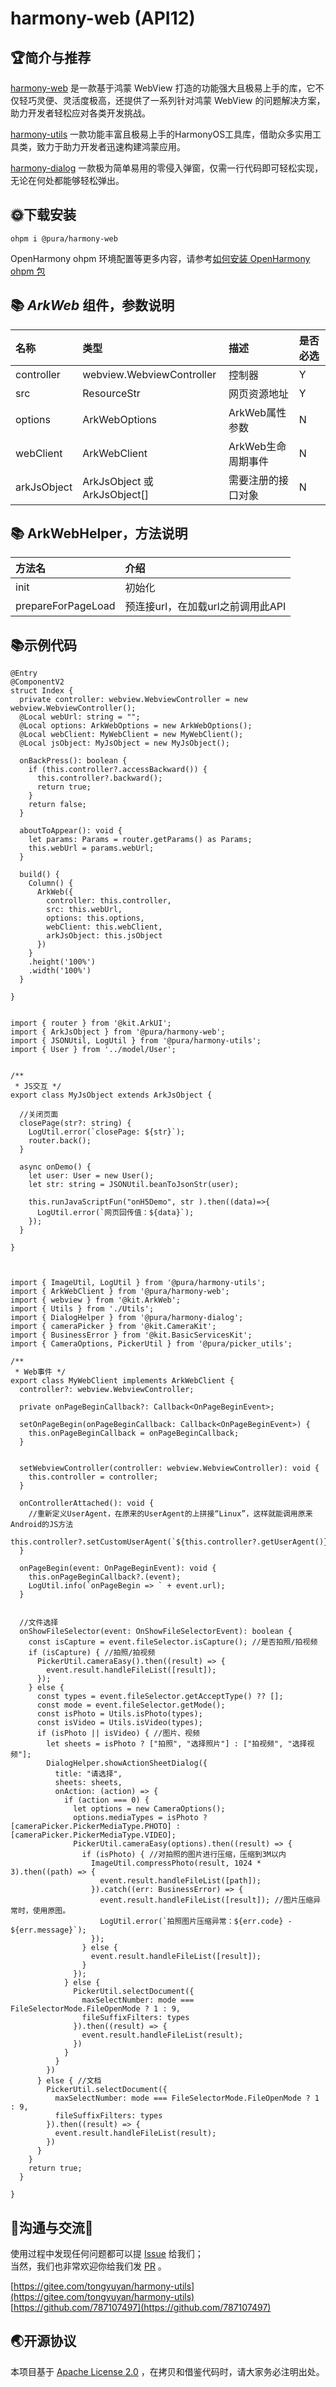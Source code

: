 # harmony-web (API12)

## 🏆简介与推荐

[harmony-web](https://ohpm.openharmony.cn/#/cn/detail/@pura%2Fharmony-web) 是一款基于鸿蒙 WebView
打造的功能强大且极易上手的库，它不仅轻巧灵便、灵活度极高，还提供了一系列针对鸿蒙 WebView 的问题解决方案，助力开发者轻松应对各类开发挑战。

[harmony-utils](https://ohpm.openharmony.cn/#/cn/detail/@pura%2Fharmony-utils)
一款功能丰富且极易上手的HarmonyOS工具库，借助众多实用工具类，致力于助力开发者迅速构建鸿蒙应用。

[harmony-dialog](https://ohpm.openharmony.cn/#/cn/detail/@pura%2Fharmony-dialog)
一款极为简单易用的零侵入弹窗，仅需一行代码即可轻松实现，无论在何处都能够轻松弹出。

## 🌞下载安装

`ohpm i @pura/harmony-web`

OpenHarmony ohpm
环境配置等更多内容，请参考[如何安装 OpenHarmony ohpm 包](https://ohpm.openharmony.cn/#/cn/help/downloadandinstall)
<br>


## 📚 ***ArkWeb*** 组件，参数说明

| 名称          | 类型                          | 描述           | 是否必选 |
|:------------|:----------------------------|:-------------|:-----|
| controller  | webview.WebviewController   | 控制器          | Y    |
| src         | ResourceStr                 | 网页资源地址       | Y    |
| options     | ArkWebOptions               | ArkWeb属性参数   | N    |
| webClient   | ArkWebClient                | ArkWeb生命周期事件 | N    |
| arkJsObject | ArkJsObject 或 ArkJsObject[] | 需要注册的接口对象    | N    |

## 📚 ArkWebHelper，方法说明

| 方法名                | 介绍                    |
|:-------------------|:----------------------|
| init               | 初始化                   |
| prepareForPageLoad | 预连接url，在加载url之前调用此API |

## 📚示例代码

```
@Entry
@ComponentV2
struct Index {
  private controller: webview.WebviewController = new webview.WebviewController();
  @Local webUrl: string = "";
  @Local options: ArkWebOptions = new ArkWebOptions();
  @Local webClient: MyWebClient = new MyWebClient();
  @Local jsObject: MyJsObject = new MyJsObject();

  onBackPress(): boolean {
    if (this.controller?.accessBackward()) {
      this.controller?.backward();
      return true;
    }
    return false;
  }

  aboutToAppear(): void {
    let params: Params = router.getParams() as Params;
    this.webUrl = params.webUrl;
  }

  build() {
    Column() {
      ArkWeb({
        controller: this.controller,
        src: this.webUrl,
        options: this.options,
        webClient: this.webClient,
        arkJsObject: this.jsObject
      })
    }
    .height('100%')
    .width('100%')
  }

}


import { router } from '@kit.ArkUI';
import { ArkJsObject } from '@pura/harmony-web';
import { JSONUtil, LogUtil } from '@pura/harmony-utils';
import { User } from '../model/User';


/**
 * JS交互 */
export class MyJsObject extends ArkJsObject {

  //关闭页面
  closePage(str?: string) {
    LogUtil.error(`closePage: ${str}`);
    router.back();
  }

  async onDemo() {
    let user: User = new User();
    let str: string = JSONUtil.beanToJsonStr(user);

    this.runJavaScriptFun("onH5Demo", str ).then((data)=>{
      LogUtil.error(`网页回传值：${data}`);
    });
  }

}



import { ImageUtil, LogUtil } from '@pura/harmony-utils';
import { ArkWebClient } from '@pura/harmony-web';
import { webview } from '@kit.ArkWeb';
import { Utils } from './Utils';
import { DialogHelper } from '@pura/harmony-dialog';
import { cameraPicker } from '@kit.CameraKit';
import { BusinessError } from '@kit.BasicServicesKit';
import { CameraOptions, PickerUtil } from '@pura/picker_utils';

/**
 * Web事件 */
export class MyWebClient implements ArkWebClient {
  controller?: webview.WebviewController;

  private onPageBeginCallback?: Callback<OnPageBeginEvent>;

  setOnPageBegin(onPageBeginCallback: Callback<OnPageBeginEvent>) {
    this.onPageBeginCallback = onPageBeginCallback;
  }


  setWebviewController(controller: webview.WebviewController): void {
    this.controller = controller;
  }

  onControllerAttached(): void {
    //重新定义UserAgent，在原来的UserAgent的上拼接“Linux”，这样就能调用原来Android的JS方法
    this.controller?.setCustomUserAgent(`${this.controller?.getUserAgent()},Linux`)
  }

  onPageBegin(event: OnPageBeginEvent): void {
    this.onPageBeginCallback?.(event);
    LogUtil.info(`onPageBegin => ` + event.url);
  }


  //文件选择
  onShowFileSelector(event: OnShowFileSelectorEvent): boolean {
    const isCapture = event.fileSelector.isCapture(); //是否拍照/拍视频
    if (isCapture) { //拍照/拍视频
      PickerUtil.cameraEasy().then((result) => {
        event.result.handleFileList([result]);
      });
    } else {
      const types = event.fileSelector.getAcceptType() ?? [];
      const mode = event.fileSelector.getMode();
      const isPhoto = Utils.isPhoto(types);
      const isVideo = Utils.isVideo(types);
      if (isPhoto || isVideo) { //图片、视频
        let sheets = isPhoto ? ["拍照", "选择照片"] : ["拍视频", "选择视频"];
        DialogHelper.showActionSheetDialog({
          title: "请选择",
          sheets: sheets,
          onAction: (action) => {
            if (action === 0) {
              let options = new CameraOptions();
              options.mediaTypes = isPhoto ? [cameraPicker.PickerMediaType.PHOTO] : [cameraPicker.PickerMediaType.VIDEO];
              PickerUtil.cameraEasy(options).then((result) => {
                if (isPhoto) { //对拍照的图片进行压缩，压缩到3M以内
                  ImageUtil.compressPhoto(result, 1024 * 3).then((path) => {
                    event.result.handleFileList([path]);
                  }).catch((err: BusinessError) => {
                    event.result.handleFileList([result]); //图片压缩异常时，使用原图。
                    LogUtil.error(`拍照图片压缩异常：${err.code} - ${err.message}`);
                  });
                } else {
                  event.result.handleFileList([result]);
                }
              });
            } else {
              PickerUtil.selectDocument({
                maxSelectNumber: mode === FileSelectorMode.FileOpenMode ? 1 : 9,
                fileSuffixFilters: types
              }).then((result) => {
                event.result.handleFileList(result);
              })
            }
          }
        })
      } else { //文档
        PickerUtil.selectDocument({
          maxSelectNumber: mode === FileSelectorMode.FileOpenMode ? 1 : 9,
          fileSuffixFilters: types
        }).then((result) => {
          event.result.handleFileList(result);
        })
      }
    }
    return true;
  }

}

```

## 🍎沟通与交流🙏

使用过程中发现任何问题都可以提 [Issue](https://gitee.com/tongyuyan/harmony-utils/issues) 给我们；   
当然，我们也非常欢迎你给我们发 [PR](https://gitee.com/tongyuyan/harmony-utils/pulls) 。

[https://gitee.com/tongyuyan/harmony-utils](https://gitee.com/tongyuyan/harmony-utils)   
[https://github.com/787107497](https://github.com/787107497)


## 🌏开源协议

本项目基于 [Apache License 2.0](https://www.apache.org/licenses/LICENSE-2.0.html) ，在拷贝和借鉴代码时，请大家务必注明出处。
